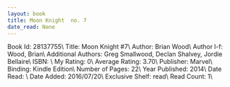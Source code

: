 ```yaml
---
layout: book
title: Moon Knight  no. 7
date_read: None
---
```


Book Id: 28137755\ 
Title: Moon Knight #7\ 
Author: Brian Wood\ 
Author l-f: Wood, Brian\ 
Additional Authors: Greg Smallwood, Declan Shalvey, Jordie Bellaire\ 
ISBN: \ 
My Rating: 0\ 
Average Rating: 3.70\ 
Publisher: Marvel\ 
Binding: Kindle Edition\ 
Number of Pages: 22\ 
Year Published: 2014\ 
Date Read: \ 
Date Added: 2016/07/20\ 
Exclusive Shelf: read\ 
Read Count: 1\ 

